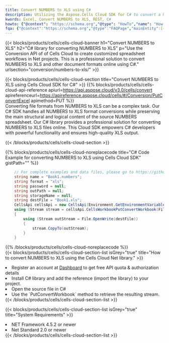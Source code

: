 ```yaml
---
title: Convert NUMBERS to XLS using C# 
description: Utilizing the Aspose.Cells Cloud SDK for C# to convert a NUMBERS format file to a XLS format file. 
kwords: Excel, Convert NUMBERS to XLS, REST, C#
howto: {"@context": "https://schema.org","@type": "HowTo","name": "How to convert NUMBERS to XLS using the Cells Cloud Net library.","description": "How to convert NUMBERS to XLS using the Cells Cloud Net library.","image": {"@type": "ImageObject"},"url": "/net/conversion/numbers-to-xls/","step": [{ "@type": "HowToStep","name": "How to convert NUMBERS to XLS using the Cells Cloud Net library. step 1", "image": {"@type": "ImageObject",},"url": "/net/conversion/numbers-to-xls/","text": "Register an account at <a href='https://dashboard.aspose.cloud/'>Dashboard</a> to get free API quota & authorization details",},{ "@type": "HowToStep","name": "How to convert NUMBERS to XLS using the Cells Cloud Net library. step 1", "image": {"@type": "ImageObject",},"url": "/net/conversion/numbers-to-xls/","text": "Install C# library and add the reference (import the library) to your project.",},{ "@type": "HowToStep","name": "How to convert NUMBERS to XLS using the Cells Cloud Net library. step 1", "image": {"@type": "ImageObject",},"url": "/net/conversion/numbers-to-xls/","text": "Open the source file in C#",},{ "@type": "HowToStep","name": "How to convert NUMBERS to XLS using the Cells Cloud Net library. step 1", "image": {"@type": "ImageObject",},"url": "/net/conversion/numbers-to-xls/","text": "Use the `PutConvertWorkbook` method to retrieve the resulting stream.",}, ],"supply": {"@type": "HowToSupply","name": "document"},"tool": [{"@type": "HowToTool","name": "Visual Studio, Visual Studio Code, Rider "},{"@type": "HowToTool","name": "Aspose Cells"}],"totalTime": "PT6M"}
fqa: {"@context":"https://schema.org","@type":"FAQPage","mainEntity":[{"@type":"Question","name":"Why convert file formats in C# using REST API?","acceptedAnswer":{"@type":"Answer","text":"Documents are encoded in many ways, and some files may be incompatible with the software you use. To open and read such files, just convert them to appropriate file formats.<br/><ol><li>Install .NET SDK and add the reference (import the library) to your project.</li><li>Open the source file in C# using REST API.</li><li>Call the PutConvertWorkbookRequest() method, passing an output filename with required extension.</li><li>Get the result of conversion as a separate file.</li></ol>"}},{"@type":"Question","name":"What file formats can I convert with your C# library?","acceptedAnswer":{"@type":"Answer","text":"We support a variety of file formats for conversion using .NET library, including XLSX, Excel, xls , PDF, CSV, HTML, Markdown, XML, PNG, JPG, TIFF, Json, TXT and many more."}},{"@type":"Question","name":"What is the maximum allowed file size for conversion using this .NET library?","acceptedAnswer":{"@type":"Answer","text":"There are no file size limits for format conversions using .NET library."}}]}
---
```



{{< blocks/products/cells/cells-cloud-banner h1="Convert NUMBERS to XLS" h2="C# library for converting NUMBERS to XLS" p="Use the Conversion API of of Cells Cloud to create customized spreadsheet workflows in Net projects. This is a professional solution to convert NUMBERS to XLS and other document formats online using C#." urlsection="conversion/numbers-to-xls/" >}}

{{< blocks/products/cells/cells-cloud-section  title="Convert NUMBERS to XLS using Cells Cloud SDK for C#" >}}
{{% blocks/products/cells/cells-cloud-api-reference  apiurl=https://api.aspose.cloud/v3.0/cells/convert  apireferenceurl=https://apireference.aspose.cloud/cells/#/Conversion/PutConvertExcel  apimethod=PUT %}}
<br/>
Converting file formats from NUMBERS to XLS can be a complex task. Our C# SDK handles all NUMBERS to XLS format conversions while preserving the main structural and logical content of the source NUMBERS spreadsheet. Our C# library provides a professional solution for converting NUMBERS to XLS files online. This Cloud SDK empowers C# developers with powerful functionality and ensures high-quality XLS output.

{{< /blocks/products/cells/cells-cloud-section >}}

{{% blocks/products/cells/cells-cloud-noreplacecode title="C# Code Example for converting NUMBERS to XLS using Cells Cloud SDK" gistPath="" %}}
 
```cs
    // For complete examples and data files, please go to https://github.com/aspose-cells-cloud/aspose-cells-cloud-dotnet/
    string name = "Book1.numbers";
    string format = "xls";
    string password = null;
    string outPath = null;
    string storageName = null;
    string destFile = "Book1.xls";
    CellsApi cellsApi = new CellsApi(Environment.GetEnvironmentVariable("ProductClientId"), Environment.GetEnvironmentVariable("ProductClientSecret"));
    using (Stream stream = cellsApi.CellsWorkbookPutConvertWorkbook(File.OpenRead(name), format, password, outPath, storageName))
    {
        using (Stream outStream = File.OpenWrite(destFile))
        {
            stream.CopyTo(outStream);
        }
    }
```
 
{{% /blocks/products/cells/cells-cloud-noreplacecode  %}}
<br/>
{{< blocks/products/cells/cells-cloud-section-list isGrey="true"  title="How to convert NUMBERS to XLS using the Cells Cloud Net library." >}}
<li>Register an account at <a href="https://dashboard.aspose.cloud/">Dashboard</a> to get free API quota & authorization details</li>
<li>Install C# library and add the reference (import the library) to your project.</li>
<li>Open the source file in C#</li>
<li>Use the `PutConvertWorkbook` method to retrieve the resulting stream.</li>
{{< /blocks/products/cells/cells-cloud-section-list >}}

{{< blocks/products/cells/cells-cloud-section-list isGrey="true"  title="System Requirements" >}}
<li>NET Framework 4.5.2 or newer</li>
<li>Net Standard 2.0 or newer</li>
{{< /blocks/products/cells/cells-cloud-section-list >}}
